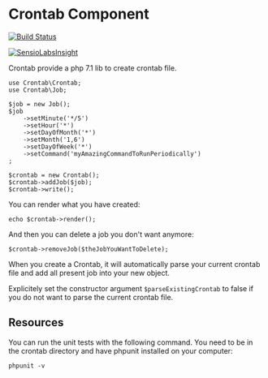 Crontab Component
=================

[![Build Status](https://secure.travis-ci.org/yzalis/crontab.png?branch=master)](http://travis-ci.org/yzalis/Crontab)

[![SensioLabsInsight](https://insight.sensiolabs.com/projects/fa7a5efd-f97d-4b0a-8c62-5610d83904c6/small.png)](https://insight.sensiolabs.com/projects/fa7a5efd-f97d-4b0a-8c62-5610d83904c6)

Crontab provide a php 7.1 lib to create crontab file.

	use Crontab\Crontab;
	use Crontab\Job;

	$job = new Job();
	$job
		->setMinute('*/5')
		->setHour('*')
		->setDayOfMonth('*')
		->setMonth('1,6')
		->setDayOfWeek('*')
		->setCommand('myAmazingCommandToRunPeriodically')
	;

	$crontab = new Crontab();
	$crontab->addJob($job);
	$crontab->write();

You can render what you have created:

	echo $crontab->render();

And then you can delete a job you don't want anymore:

	$crontab->removeJob($theJobYouWantToDelete);

When you create a Crontab, it will automatically parse your current crontab file and add all present job into your new object.

Explicitely set the constructor argument `$parseExistingCrontab` to false if you do not want to parse the current crontab file. 

Resources
---------

You can run the unit tests with the following command. You need to be in the crontab directory and have phpunit installed on your computer:

    phpunit -v
